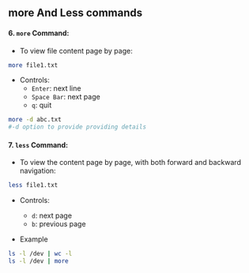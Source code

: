 ## more And Less commands

#### 6. `more` Command:  
- To view file content page by page:  

```bash
more file1.txt  
```

- Controls:  
    - `Enter`: next line  
    - `Space Bar`: next page  
    - `q`: quit  

```bash
more -d abc.txt 
#-d option to provide providing details
```

#### 7. `less` Command:  
- To view the content page by page, with both forward and backward navigation:  
```bash
less file1.txt  
```  
- Controls:  
    - `d`: next page  
    - `b`: previous page  

- Example
```bash
ls -l /dev | wc -l    
ls -l /dev | more    